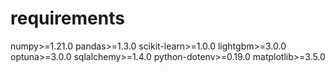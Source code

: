 # requirements
numpy>=1.21.0
pandas>=1.3.0
scikit-learn>=1.0.0
lightgbm>=3.0.0
optuna>=3.0.0
sqlalchemy>=1.4.0
python-dotenv>=0.19.0
matplotlib>=3.5.0